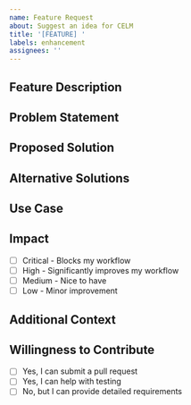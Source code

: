```yaml
---
name: Feature Request
about: Suggest an idea for CELM
title: '[FEATURE] '
labels: enhancement
assignees: ''
---
```


## Feature Description
<!-- A clear and concise description of the feature you'd like to see -->

## Problem Statement
<!-- Is your feature request related to a problem? Please describe. -->
<!-- Example: I'm always frustrated when [...] -->

## Proposed Solution
<!-- Describe the solution you'd like -->

## Alternative Solutions
<!-- Describe any alternative solutions or features you've considered -->

## Use Case
<!-- Describe your use case and how this feature would help you -->

## Impact
<!-- How would this feature impact your workflow? -->
- [ ] Critical - Blocks my workflow
- [ ] High - Significantly improves my workflow
- [ ] Medium - Nice to have
- [ ] Low - Minor improvement

## Additional Context
<!-- Add any other context, mockups, or screenshots about the feature request here -->

## Willingness to Contribute
<!-- Are you willing to contribute to implementing this feature? -->
- [ ] Yes, I can submit a pull request
- [ ] Yes, I can help with testing
- [ ] No, but I can provide detailed requirements
